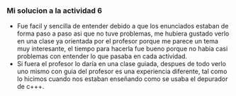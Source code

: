 ### Mi solucion a la actividad 6

- Fue facil y sencilla de entender debido a que los enunciados estaban de forma paso a paso asi que no tuve problemas, me hubiera gustado verlo en una clase ya orientada por el profesor porque me parece un tema muy interesante, el tiempo para hacerla fue bueno porque no habia casi problemas con entender lo que pasaba en cada
actividad.
- Si fuera el profesor lo daría en una clase guiada, despues de todo verlo uno mismo con guia del profesor es una experiencia diferente, tal como lo hicimos cuando nos estaban enseñando como se usaba el depurador de c+++.
